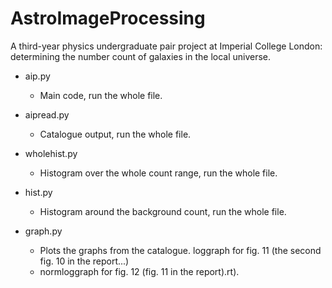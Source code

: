 # AstroImageProcessing

A third-year physics undergraduate pair project at Imperial College London: determining the number count of galaxies in the local universe.

* aip.py

  * Main code, run the whole file.


* aipread.py

  * Catalogue output, run the whole file.


* wholehist.py

  * Histogram over the whole count range, run the whole file.


* hist.py

  * Histogram around the background count, run the whole file.


* graph.py

  * Plots the graphs from the catalogue. loggraph for fig. 11 (the second fig. 10 in the report...)
  * normloggraph for fig. 12 (fig. 11 in the report).rt).
